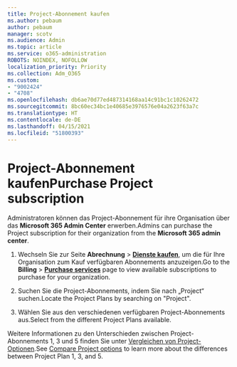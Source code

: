 ```yaml
---
title: Project-Abonnement kaufen
ms.author: pebaum
author: pebaum
manager: scotv
ms.audience: Admin
ms.topic: article
ms.service: o365-administration
ROBOTS: NOINDEX, NOFOLLOW
localization_priority: Priority
ms.collection: Adm_O365
ms.custom:
- "9002424"
- "4708"
ms.openlocfilehash: db6ae70d77ed487314168aa14c91bc1c10262472
ms.sourcegitcommit: 8bc60ec34bc1e40685e3976576e04a2623f63a7c
ms.translationtype: HT
ms.contentlocale: de-DE
ms.lasthandoff: 04/15/2021
ms.locfileid: "51800393"
---
```

# <a name="purchase-project-subscription"></a><span data-ttu-id="bf8ed-102">Project-Abonnement kaufen</span><span class="sxs-lookup"><span data-stu-id="bf8ed-102">Purchase Project subscription</span></span>

<span data-ttu-id="bf8ed-103">Administratoren können das Project-Abonnement für ihre Organisation über das **Microsoft 365 Admin Center** erwerben.</span><span class="sxs-lookup"><span data-stu-id="bf8ed-103">Admins can purchase the Project subscription for their organization from the **Microsoft 365 admin center**.</span></span>

1. <span data-ttu-id="bf8ed-104">Wechseln Sie zur Seite **Abrechnung** > **[Dienste kaufen](https://admin.microsoft.com/AdminPortal/Home?adminportal=1&msCV=%2BbOQtMNsz0ei8f5z.0.36#/catalog)**, um die für Ihre Organisation zum Kauf verfügbaren Abonnements anzuzeigen.</span><span class="sxs-lookup"><span data-stu-id="bf8ed-104">Go to the **Billing** > **[Purchase services](https://admin.microsoft.com/AdminPortal/Home?adminportal=1&msCV=%2BbOQtMNsz0ei8f5z.0.36#/catalog)** page to view available subscriptions to purchase for your organization.</span></span>

2. <span data-ttu-id="bf8ed-105">Suchen Sie die Project-Abonnements, indem Sie nach „Project“ suchen.</span><span class="sxs-lookup"><span data-stu-id="bf8ed-105">Locate the Project Plans by searching on "Project".</span></span>

3. <span data-ttu-id="bf8ed-106">Wählen Sie aus den verschiedenen verfügbaren Project-Abonnements aus.</span><span class="sxs-lookup"><span data-stu-id="bf8ed-106">Select from the different Project Plans available.</span></span>

<span data-ttu-id="bf8ed-107">Weitere Informationen zu den Unterschieden zwischen Project-Abonnements 1, 3 und 5 finden Sie unter [Vergleichen von Project-Optionen](https://products.office.com/project/compare-microsoft-project-management-software?tab=1&OCID=AID2000748_SEM_5j2j5X4B&MarinID=5j2j5X4B|78821275986631|%2Bproject%20%2Bo365|bb|c||1261139959949905|kwd-78821311481635:loc-190&lnkd=Bing_O365SMB_App&msclkid=185eccc165db1d3da290924720afcaa4&ef_id=XoY8vgAAAUTu0Bj8:20200402200513:s).</span><span class="sxs-lookup"><span data-stu-id="bf8ed-107">See [Compare Project options](https://products.office.com/project/compare-microsoft-project-management-software?tab=1&OCID=AID2000748_SEM_5j2j5X4B&MarinID=5j2j5X4B|78821275986631|%2Bproject%20%2Bo365|bb|c||1261139959949905|kwd-78821311481635:loc-190&lnkd=Bing_O365SMB_App&msclkid=185eccc165db1d3da290924720afcaa4&ef_id=XoY8vgAAAUTu0Bj8:20200402200513:s) to learn more about the differences between Project Plan 1, 3, and 5.</span></span>
